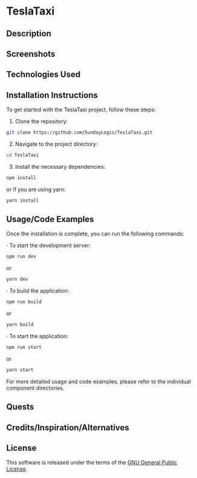 # TeslaTaxi

## Description

## Screenshots

## Technologies Used

## Installation Instructions
To get started with the TeslaTaxi project, follow these steps:
1. Clone the repository:
```bash
git clone https://github.com/SundayLogic/TeslaTaxi.git
```
2. Navigate to the project directory:
```bash
cd TeslaTaxi
```
3. Install the necessary dependencies:
```bash
npm install
```
or if you are using yarn:
```bash
yarn install
```
## Usage/Code Examples
Once the installation is complete, you can run the following commands:

&middot; To start the development server:
```bash
npm run dev
```
or
```bash
yarn dev
```
&middot; To build the application:
```bash
npm run build
```
or
```bash
yarn build
```
&middot; To start the application:
```bash
npm run start
```
or
```bash
yarn start
```
For more detailed usage and code examples, please refer to the individual component directories.

## Quests

## Credits/Inspiration/Alternatives

## License

This software is released under the terms of the [GNU General Public License](http://www.gnu.org/licenses/gpl-3.0.html).

